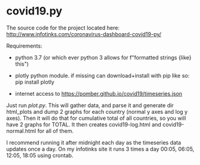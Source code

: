 # covid19.py

The source code for the project located here: http://www.infotinks.com/coronavirus-dashboard-covid19-py/

Requirements:

* python 3.7 (or which ever python 3 allows for f"formatted strings {like} this")

* plotly python module. if missing can download+install with pip like so:
pip install plotly


* internet access to https://pomber.github.io/covid19/timeseries.json


Just run *plot.py*. This will gather data, and parse it and generate dir html_plots and dump 2 graphs for each country (normal y axes and log y axes). Then it will do that for cumulative total of all countries, so you will have 2 graphs for TOTAL. It then creates covid19-log.html and covid19-normal.html for all of them.

I recommend running it after midnight each day as the timeseries data updates once a day. On my infotinks site it runs 3 times a day 00:05, 06:05, 12:05, 18:05 using crontab.
